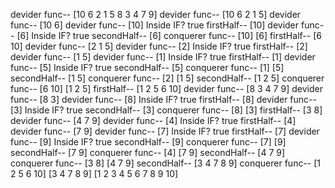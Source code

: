 devider func--  [10 6 2 1 5 8 3 4 7 9]
devider func--  [10 6 2 1 5]
devider func--  [10 6]
devider func--  [10]
Inside IF? true
firstHalf--  [10]
devider func--  [6]
Inside IF? true
secondHalf--  [6]
conquerer func--  [10] [6]
firstHalf--  [6 10]
devider func--  [2 1 5]
devider func--  [2]
Inside IF? true
firstHalf--  [2]
devider func--  [1 5]
devider func--  [1]
Inside IF? true
firstHalf--  [1]
devider func--  [5]
Inside IF? true
secondHalf--  [5]
conquerer func--  [1] [5]
secondHalf--  [1 5]
conquerer func--  [2] [1 5]
secondHalf--  [1 2 5]
conquerer func--  [6 10] [1 2 5]
firstHalf--  [1 2 5 6 10]
devider func--  [8 3 4 7 9]
devider func--  [8 3]
devider func--  [8]
Inside IF? true
firstHalf--  [8]
devider func--  [3]
Inside IF? true
secondHalf--  [3]
conquerer func--  [8] [3]
firstHalf--  [3 8]
devider func--  [4 7 9]
devider func--  [4]
Inside IF? true
firstHalf--  [4]
devider func--  [7 9]
devider func--  [7]
Inside IF? true
firstHalf--  [7]
devider func--  [9]
Inside IF? true
secondHalf--  [9]
conquerer func--  [7] [9]
secondHalf--  [7 9]
conquerer func--  [4] [7 9]
secondHalf--  [4 7 9]
conquerer func--  [3 8] [4 7 9]
secondHalf--  [3 4 7 8 9]
conquerer func--  [1 2 5 6 10] [3 4 7 8 9]
[1 2 3 4 5 6 7 8 9 10]